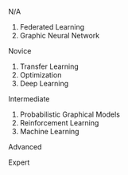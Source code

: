 N/A
1. Federated Learning
2. Graphic Neural Network


Novice	
1. Transfer Learning
2. Optimization
3. Deep Learning


Intermediate	
1. Probabilistic Graphical Models
2. Reinforcement Learning
3. Machine Learning


Advanced	

Expert